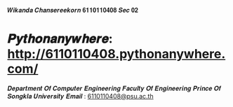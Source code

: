 
𝑾𝒊𝒌𝒂𝒏𝒅𝒂 𝑪𝒉𝒂𝒏𝒔𝒆𝒓𝒆𝒆𝒌𝒐𝒓𝒏 𝟔𝟏𝟏𝟎𝟏𝟏𝟎𝟒𝟎𝟖 𝑺𝒆𝒄 𝟎𝟐
# 𝑷𝒚𝒕𝒉𝒐𝒏𝒂𝒏𝒚𝒘𝒉𝒆𝒓𝒆: http://6110110408.pythonanywhere.com/


𝑫𝒆𝒑𝒂𝒓𝒕𝒎𝒆𝒏𝒕 𝑶𝒇 𝑪𝒐𝒎𝒑𝒖𝒕𝒆𝒓 𝑬𝒏𝒈𝒊𝒏𝒆𝒆𝒓𝒊𝒏𝒈
𝑭𝒂𝒄𝒖𝒍𝒕𝒚 𝑶𝒇 𝑬𝒏𝒈𝒊𝒏𝒆𝒆𝒓𝒊𝒏𝒈
𝑷𝒓𝒊𝒏𝒄𝒆 𝑶𝒇 𝑺𝒐𝒏𝒈𝒌𝒍𝒂 𝑼𝒏𝒊𝒗𝒆𝒓𝒔𝒊𝒕𝒚
𝑬𝒎𝒂𝒊𝒍 : 6110110408@psu.ac.th
